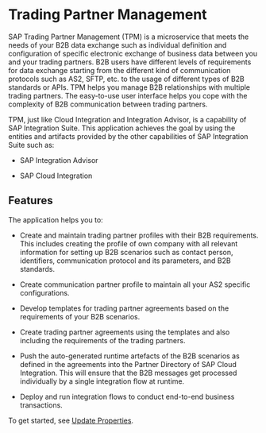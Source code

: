 <!-- loio28fe3dc6fea84728af95e37f6acf1052 -->

# Trading Partner Management

SAP Trading Partner Management \(TPM\) is a microservice that meets the needs of your B2B data exchange such as individual definition and configuration of specific electronic exchange of business data between you and your trading partners. B2B users have different levels of requirements for data exchange starting from the different kind of communication protocols such as AS2, SFTP, etc. to the usage of different types of B2B standards or APIs. TPM helps you manage B2B relationships with multiple trading partners. The easy-to-use user interface helps you cope with the complexity of B2B communication between trading partners.

TPM, just like Cloud Integration and Integration Advisor, is a capability of SAP Integration Suite. This application achieves the goal by using the entities and artifacts provided by the other capabilities of SAP Integration Suite such as:

-   SAP Integration Advisor

-   SAP Cloud Integration



<a name="loio28fe3dc6fea84728af95e37f6acf1052__section_vr4_mlq_5bc"/>

## Features

The application helps you to:

-   Create and maintain trading partner profiles with their B2B requirements. This includes creating the profile of own company with all relevant information for setting up B2B scenarios such as contact person, identifiers, communication protocol and its parameters, and B2B standards.

-   Create communication partner profile to maintain all your AS2 specific configurations.
-   Develop templates for trading partner agreements based on the requirements of your B2B scenarios.
-   Create trading partner agreements using the templates and also including the requirements of the trading partners.
-   Push the auto-generated runtime artefacts of the B2B scenarios as defined in the agreements into the Partner Directory of SAP Cloud Integration. This will ensure that the B2B messages get processed individually by a single integration flow at runtime.
-   Deploy and run integration flows to conduct end-to-end business transactions.

To get started, see [Update Properties](50-Development/update-properties-ba066bb.md).

